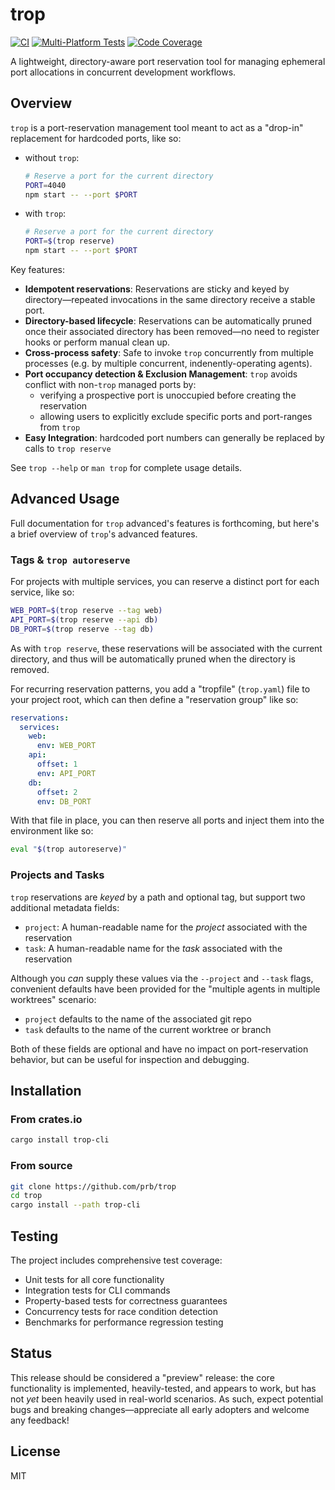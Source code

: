# trop

[![CI](https://github.com/prb/trop/actions/workflows/ci.yml/badge.svg)](https://github.com/prb/trop/actions/workflows/ci.yml)
[![Multi-Platform Tests](https://github.com/prb/trop/actions/workflows/multi-platform.yml/badge.svg)](https://github.com/prb/trop/actions/workflows/multi-platform.yml)
[![Code Coverage](https://github.com/prb/trop/actions/workflows/coverage.yml/badge.svg)](https://github.com/prb/trop/actions/workflows/coverage.yml)

A lightweight, directory-aware port reservation tool for managing ephemeral port allocations in concurrent development workflows.

## Overview

`trop` is a port-reservation management tool meant to act as a "drop-in" replacement for hardcoded ports, like so:

- without `trop`:
  ```bash
  # Reserve a port for the current directory
  PORT=4040
  npm start -- --port $PORT
  ```
- with `trop`:
  ```bash
  # Reserve a port for the current directory
  PORT=$(trop reserve)
  npm start -- --port $PORT
  ```

Key features:

- **Idempotent reservations**: Reservations are sticky and keyed by directory—repeated invocations in the same directory receive a stable port.
- **Directory-based lifecycle**: Reservations can be automatically pruned once their associated directory has been removed—no need to register hooks or perform manual clean up.
- **Cross-process safety**: Safe to invoke `trop` concurrently from multiple processes (e.g. by multiple concurrent, indenently-operating agents).
- **Port occupancy detection & Exclusion Management**: `trop` avoids conflict with non-`trop` managed ports by:
  - verifying a prospective port is unoccupied before creating the reservation
  - allowing users to explicitly exclude specific ports and port-ranges from `trop` 
- **Easy Integration**: hardcoded port numbers can generally be replaced by calls to `trop reserve`

See `trop --help` or `man trop` for complete usage details.

## Advanced Usage

Full documentation for `trop` advanced's features is forthcoming, but here's a brief overview of `trop`'s advanced features.

### Tags & `trop autoreserve`

For projects with multiple services, you can reserve a distinct port for each service, like so:

```bash
WEB_PORT=$(trop reserve --tag web)
API_PORT=$(trop reserve --api db)
DB_PORT=$(trop reserve --tag db)
```

As with `trop reserve`, these reservations will be associated with the current directory, and thus will be automatically pruned when the directory is removed. 

For recurring reservation patterns, you add a "tropfile" (`trop.yaml`) file to your project root, which can then define a "reservation group" like so:

```yaml
reservations:
  services:
    web:
      env: WEB_PORT
    api:
      offset: 1
      env: API_PORT
    db:
      offset: 2
      env: DB_PORT
```

With that file in place, you can then reserve all ports and inject them into the environment like so:

```bash
eval "$(trop autoreserve)"
```

### Projects and Tasks

`trop` reservations are *keyed* by a path and optional tag, but support two additional metadata fields:

- `project`: A human-readable name for the *project* associated with the reservation
- `task`: A human-readable name for the *task* associated with the reservation

Although you *can* supply these values via the `--project` and `--task` flags, convenient defaults have been provided for the "multiple agents in multiple worktrees" scenario:

- `project` defaults to the name of the associated git repo 
- `task` defaults to the name of the current worktree or branch

Both of these fields are optional and have no impact on port-reservation behavior, but can be useful for inspection and debugging.

## Installation

### From crates.io

```bash
cargo install trop-cli
```

### From source

```bash
git clone https://github.com/prb/trop
cd trop
cargo install --path trop-cli
```

## Testing

The project includes comprehensive test coverage:

- Unit tests for all core functionality
- Integration tests for CLI commands
- Property-based tests for correctness guarantees
- Concurrency tests for race condition detection
- Benchmarks for performance regression testing

## Status

This release should be considered a "preview" release: the core functionality is implemented, heavily-tested, and appears to work, but has not *yet* been heavily used in real-world scenarios. 
As such, expect potential bugs and breaking changes—appreciate all early adopters and welcome any feedback!

## License

MIT
